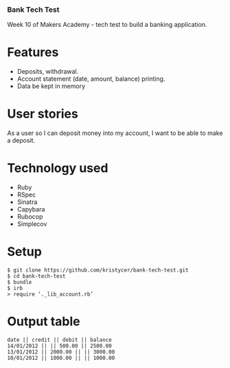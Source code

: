 ### Bank Tech Test

Week 10 of Makers Academy - tech test to build a banking application.

# Features

- Deposits, withdrawal.
- Account statement (date, amount, balance) printing.
- Data be kept in memory 

# User stories 

As a user so I can  deposit money into my account,
I want to be able to make a deposit.

# Technology used

- Ruby
- RSpec
- Sinatra
- Capybara
- Rubocop
- Simplecov


# Setup

``` 
$ git clone https://github.com/kristycer/bank-tech-test.git
$ cd bank-tech-test
$ bundle
$ irb
> require ‘._lib_account.rb’  

```

# Output table

``` 
date || credit || debit || balance
14/01/2012 || || 500.00 || 2500.00
13/01/2012 || 2000.00 || || 3000.00
10/01/2012 || 1000.00 || || 1000.00
```
